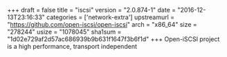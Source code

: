 +++
draft = false
title = "iscsi"
version = "2.0.874-1"
date = "2016-12-13T23:16:33"
categories = ['network-extra']
upstreamurl = "https://github.com/open-iscsi/open-iscsi"
arch = "x86_64"
size = "278244"
usize = "1078045"
sha1sum = "1d02e729af2d57ac686939b9b631f1647f3b6f1d"
+++
Open-iSCSI project is a high performance, transport independent